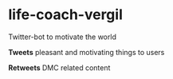 # life-coach-vergil
Twitter-bot to motivate the world

**Tweets** pleasant and motivating things to users

**Retweets** DMC related content
